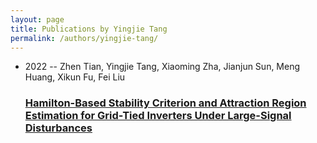 ```yaml
---
layout: page
title: Publications by Yingjie Tang
permalink: /authors/yingjie-tang/
---
```


<ul class="post-list">
<li><span class='post-meta'>2022 -- Zhen Tian, Yingjie Tang, Xiaoming Zha, Jianjun Sun, Meng Huang, Xikun Fu, Fei Liu</span><h3><a class='post-link' href='../../hamilton-based-stability-criterion-and-attraction-region-estimation-for-grid-tied-inverters-under-large-signal-disturbances'>Hamilton-Based Stability Criterion and Attraction Region Estimation for Grid-Tied Inverters Under Large-Signal Disturbances</a></h3></li>

</ul>

